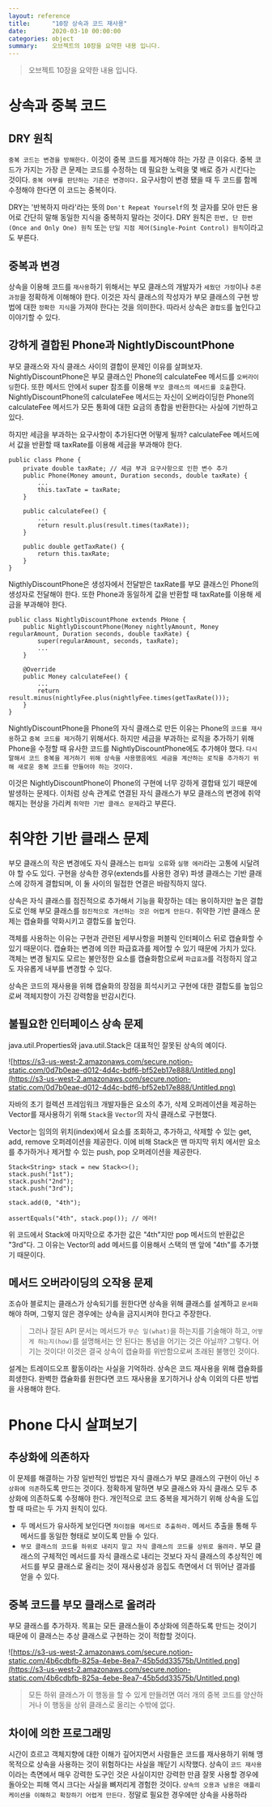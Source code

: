 ```yaml
---
layout: reference
title:      "10장 상속과 코드 재사용"
date:       2020-03-10 00:00:00
categories: object
summary:    오브젝트의 10장을 요약한 내용 입니다.
---
```


> 오브젝트 10장을 요약한 내용 입니다.

# 상속과 중복 코드

## DRY 원칙

`중복 코드는 변경을 방해한다.` 이것이 중복 코드를 제거해야 하는 가장 큰 이유다. 중복 코드가 가지는 가장 큰 문제는 코드를 수정하는 데 필요한 노력을 몇 배로 증가 시킨다는 것이다. `중복 여부를 판단하는 기준은 변경이다.` 요구사항이 변경 됐을 때 두 코드를 함께 수정해야 한다면 이 코드는 중복이다. 

DRY는 '반복하지 마라'라는 뜻의 `Don't Repeat Yourself`의 첫 글자를 모아 만든 용어로 간단히 말해 동일한 지식을 중복하지 말라는 것이다.  DRY 원칙은 `한번, 단 한번(Once and Only One) 원칙` 또는 `단일 지점 제어(Single-Point Control) 원칙`이라고도 부른다. 

## 중복과 변경

상속을 이용해 코드를 `재사용`하기 위해서는 부모 클래스의 개발자가 `세웠던 가정`이나 `추론 과정`을 정확하게 이해해야 한다. 이것은 자식 클래스의 작성자가 부모 클래스의 구현 방법에 대한 `정확한 지식`을 가져야 한다는 것을 의미한다. 따라서 상속은 `결합도`를 높인다고 이야기할 수 있다. 

## 강하게 결합된 Phone과 NightlyDiscountPhone

부모 클래스와 자식 클래스 사이의 결합이 문제인 이유를 살펴보자. NightlyDiscountPhone은 부모 클래스인 Phone의 calculateFee 메서드를 `오버라이딩`한다. 또한 메서드 안에서 super 참조를 이용해 `부모 클래스의 메서드를 호출`한다. NightlyDiscountPhone의 calculateFee 메서드는 자신이 오버라이딩한 Phone의 calculateFee 메서드가 모든 통화에 대한 요금의 총합을 반환한다는 사실에 기반하고 있다. 

하지만 세금을 부과하는 요구사항이 추가된다면 어떻게 될까? calculateFee 메서드에서 값을 반환할 때 taxRate를 이용해 세금을 부과해야 한다. 

    public class Phone {
    	private double taxRate; // 세금 부과 요구사항으로 인한 변수 추가
    	public Phone(Money amount, Duration seconds, double taxRate) {
    		...
    		this.taxTate = taxRate;
    	}
    
    	public calculateFee() {
    		...
    		return result.plus(result.times(taxRate));
    	}
    
    	public double getTaxRate() {
    		return this.taxRate;
    	}
    }

NigthlyDiscountPhone은 생성자에서 전달받은 taxRate를 부모 클래스인 Phone의 생성자로 전달해야 한다. 또한 Phone과 동일하게 값을 반환할 때 taxRate를 이용해 세금을 부과해야 한다. 

    public class NightlyDiscountPhone extends PHone {
    	public NightlyDiscountPhone(Money nightlyAmount, Money regularAmount, Duration seconds, double taxRate) {
    		super(regularAmount, seconds, taxRate);
    		...
    	}
    
    	@Override
    	public Money calculateFee() {
    		...
    		return result.minus(nightlyFee.plus(nightlyFee.times(getTaxRate()));
    	}
    }

NightlyDiscountPhone을 Phone의 자식 클래스로 만든 이유는 Phone의 `코드를 재사용`하고 `중복 코드를 제거`하기 위해서다. 하지만 세금을 부과하는 로직을 추가하기 위해 Phone을 수정할 때 유사한 코드를 NightlyDiscountPhone에도 추가해야 했다. `다시 말해서 코드 중복을 제거하기 위해 상속을 사용했음에도 세금을 계산하는 로직을 추가하기 위해 새로운 중복 코드를 만들어야 하는 것이다.` 

이것은 NightlyDiscountPhone이 Phone의 구현에 너무 강하게 결합돼 있기 때문에 발생하는 문제다. 이처럼 상속 관계로 연결된 자식 클래스가 부모 클래스의 변경에 취약해지는 현상을 가리켜 `취약한 기반 클래스 문제`라고 부른다. 

# 취약한 기반 클래스 문제

부모 클래스의 작은 변경에도 자식 클래스는 `컴파일 오류`와 `실행 에러`라는 고통에 시달려야 할 수도 있다. 구현을 상속한 경우(extends를 사용한 경우) 파생 클래스는 기반 클래스에 강하게 결합되며, 이 둘 사이의 밀접한 연결은 바람직하지 않다. 

상속은 자식 클래스를 점진적으로 추가해서 기능을 확장하는 데는 용이하지만 높은 결합도로 인해 부모 클래스를 `점진적으로 개선하는 것은 어렵게 만든다.` 취약한 기반 클래스 문제는 캡슐화를 약화시키고 결합도를 높인다. 

객체를 사용하는 이유는 구현과 관련된 세부사항을 퍼블릭 인터페이스 뒤로 캡슐화할 수 있기 때문이다. 캡슐화는 변경에 의한 파급효과를 제어할 수 있기 때문에 가치가 있다. 객체는 변경 될지도 모르는 불안정한 요소를 캡슐화함으로써 `파급효과`를 걱정하지 않고도 자유롭게 내부를 변경할 수 있다. 

상속은 코드의 재사용을 위해 캡슐화의 장점을 희석시키고 구현에 대한 결합도를 높임으로써 객체지향이 가진 강력함을 반감시킨다. 

## 불필요한 인터페이스 상속 문제

java.util.Properties와 java.util.Stack은 대표적인 잘못된 상속의 예이다. 

![https://s3-us-west-2.amazonaws.com/secure.notion-static.com/0d7b0eae-d012-4d4c-bdf6-bf52eb17e888/Untitled.png](https://s3-us-west-2.amazonaws.com/secure.notion-static.com/0d7b0eae-d012-4d4c-bdf6-bf52eb17e888/Untitled.png)

자바의 초기 컬렉션 프레임워크 개발자들은 요소의 추가, 삭제 오퍼레이션을 제공하는 Vector를 재사용하기 위해 `Stack`을 `Vector`의 자식 클래스로 구현했다. 

Vector는 임의의 위치(index)에서 요소를 조회하고, 추가하고, 삭제할 수 있는 get, add, remove 오퍼레이션을 제공한다. 이에 비해 Stack은 맨 마지막 위치 에서만 요소를 추가하거나 제거할 수 있는 push, pop 오퍼레이션을 제공한다. 

    Stack<String> stack = new Stack<>();
    stack.push("1st");
    stack.push("2nd");
    stack.push("3rd");
    
    stack.add(0, "4th");
    
    assertEquals("4th", stack.pop()); // 에러!

위 코드에서 Stack에 마지막으로 추가한 값은 "4th"지만 pop 메서드의 반환값은 "3rd"다. 그 이유는 Vector의 add 메서드를 이용해서 스택의 맨 앞에 "4th"를 추가했기 때문이다. 

## 메서드 오버라이딩의 오작용 문제

조슈아 블로치는 클래스가 상속되기를 원한다면 상속을 위해 클래스를 설계하고 `문서화`해야 하며, 그렇지 않은 경우에는 상속을 금지시켜야 한다고 주장한다. 

> 그러나 잘된 API 문서는 메서드가 `무슨 일(what)`을 하는지를 기술해야 하고, `어떻게 하는지(how)`를 설명해서는 안 된다는 통념을 어기는 것은 아닐까? 그렇다. 어기는 것이다! 이것은 결국 상속이 캡슐화를 위반함으로써 초래된 불행인 것이다.

설계는 트레이드오프 활동이라는 사실을 기억하라. 상속은 코드 재사용을 위해 캡슐화를 희생한다. 완벽한 캡슐화를 원한다면 코드 재사용을 포기하거나 상속 이외의 다른 방법을 사용해야 한다. 

# Phone 다시 살펴보기

## 추상화에 의존하자

이 문제를 해결하는 가장 일반적인 방법은 자식 클래스가 부모 클래스의 구현이 아닌 `추상화에 의존`하도록 만드는 것이다. 정확하게 말하면 부모 클래스와 자식 클래스 모두 추상화에 의존하도록 수정해야 한다. 개인적으로 코드 중복을 제거하기 위해 상속을 도입할 때 따르는 두 가지 원칙이 있다. 

- 두 메서드가 유사하게 보인다면 `차이점을 메서드로 추출하라.` 메서드 추출을 통해 두 메서드를 동일한 형태로 보이도록 만들 수 있다.
- `부모 클래스의 코드를 하위로 내리지 말고 자식 클래스의 코드를 상위로 올려라.` 부모 클래스의 구체적인 메서드를 자식 클래스로 내리는 것보다 자식 클래스의 추상적인 메서드를 부모 클래스로 올리는 것이 재사용성과 응집도 측면에서 더 뛰어난 결과를 얻을 수 있다.

## 중복 코드를 부모 클래스로 올려라

부모 클래스를 추가하자. 목표는 모든 클래스들이 추상화에 의존하도록 만드는 것이기 때문에 이 클래스는 추상 클래스로 구현하는 것이 적합할 것이다. 

![https://s3-us-west-2.amazonaws.com/secure.notion-static.com/4b6cdbfb-825a-4ebe-8ea7-45b5dd33575b/Untitled.png](https://s3-us-west-2.amazonaws.com/secure.notion-static.com/4b6cdbfb-825a-4ebe-8ea7-45b5dd33575b/Untitled.png)

> 모든 하위 클래스가 이 행동을 할 수 있게 만들려면 여러 개의 중복 코드를 양산하거나 이 행동을 상위 클래스로 올리는 수밖에 없다.

## 차이에 의한 프로그래밍

시간이 흐르고 객체지향에 대한 이해가 깊어지면서 사람들은 코드를 재사용하기 위해 맹목적으로 상속을 사용하는 것이 위험하다는 사실을 깨닫기 시작했다. 상속이 `코드 재사용`이라는 측면에서 매우 강력한 도구인 것은 사실이지만 강력한 만큼 잘못 사용할 경우에 돌아오는 피해 역시 크다는 사실을 뼈저리게 경험한 것이다. `상속의 오용과 남용은 애플리케이션을 이해하고 확장하기 어렵게 만든다.` 정말로 필요한 경우에만 상속을 사용하라